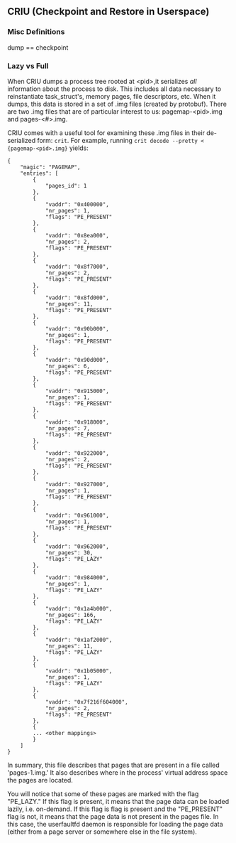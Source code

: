 ## CRIU (Checkpoint and Restore in Userspace)

### Misc Definitions

dump == checkpoint

### Lazy vs Full

When CRIU dumps a process tree rooted at \<pid>,it serializes *all* information about the process to disk. This includes all data necessary to reinstantiate task_struct's, memory pages, file descriptors, etc. When it dumps, this data is stored in a set of .img files (created by protobuf). There are two .img files that are of particular interest to us: pagemap-\<pid>.img and pages-\<#>.img.

CRIU comes with a useful tool for examining these .img files in their de-serialized form: `crit`. For example, running `crit decode --pretty < {pagemap-<pid>.img}` yields:

```
{
    "magic": "PAGEMAP", 
    "entries": [
        {
            "pages_id": 1
        }, 
        {
            "vaddr": "0x400000", 
            "nr_pages": 1, 
            "flags": "PE_PRESENT"
        }, 
        {
            "vaddr": "0x8ea000", 
            "nr_pages": 2, 
            "flags": "PE_PRESENT"
        }, 
        {
            "vaddr": "0x8f7000", 
            "nr_pages": 2, 
            "flags": "PE_PRESENT"
        }, 
        {
            "vaddr": "0x8fd000", 
            "nr_pages": 11, 
            "flags": "PE_PRESENT"
        }, 
        {
            "vaddr": "0x90b000", 
            "nr_pages": 1, 
            "flags": "PE_PRESENT"
        }, 
        {
            "vaddr": "0x90d000", 
            "nr_pages": 6, 
            "flags": "PE_PRESENT"
        }, 
        {
            "vaddr": "0x915000", 
            "nr_pages": 1, 
            "flags": "PE_PRESENT"
        }, 
        {
            "vaddr": "0x918000", 
            "nr_pages": 7, 
            "flags": "PE_PRESENT"
        }, 
        {
            "vaddr": "0x922000", 
            "nr_pages": 2, 
            "flags": "PE_PRESENT"
        }, 
        {
            "vaddr": "0x927000", 
            "nr_pages": 1, 
            "flags": "PE_PRESENT"
        }, 
        {
            "vaddr": "0x961000", 
            "nr_pages": 1, 
            "flags": "PE_PRESENT"
        }, 
        {
            "vaddr": "0x962000", 
            "nr_pages": 30, 
            "flags": "PE_LAZY"
        }, 
        {
            "vaddr": "0x984000", 
            "nr_pages": 1, 
            "flags": "PE_LAZY"
        }, 
        {
            "vaddr": "0x1a4b000", 
            "nr_pages": 166, 
            "flags": "PE_LAZY"
        }, 
        {
            "vaddr": "0x1af2000", 
            "nr_pages": 11, 
            "flags": "PE_LAZY"
        }, 
        {
            "vaddr": "0x1b05000", 
            "nr_pages": 1, 
            "flags": "PE_LAZY"
        }, 
        {
            "vaddr": "0x7f216f604000", 
            "nr_pages": 2, 
            "flags": "PE_PRESENT"
        }, 
        {
        ... <other mappings>
        }
    ]
}
```
In summary, this file describes that pages that are present in a file called 'pages-1.img.' It also describes where in the process' virtual address space the pages are located. 

You will notice that some of these pages are marked with the flag "PE_LAZY." If this flag is present, it means that the page data can be loaded lazily, i.e. on-demand. If this flag is flag is present and the "PE_PRESENT" flag is not, it means that the page data is not present in the pages file. In this case, the userfaultfd daemon is responsible for loading the page data (either from a page server or somewhere else in the file system).
